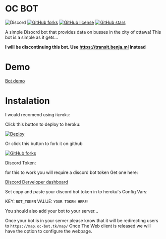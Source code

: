 # OC BOT

![Discord](https://img.shields.io/discord/912812428214034493?color=%237289DA&label=SUPPORT%20SERVER&style=for-the-badge&logo=discord)
[![GitHub forks](https://img.shields.io/github/forks/Benjamin-del/oc-node?style=for-the-badge)](https://github.com/Benjamin-del/oc-node/network)
[![GitHub license](https://img.shields.io/github/license/Benjamin-del/oc-node?style=for-the-badge)](https://github.com/Benjamin-del/oc-node)
[![GitHub stars](https://img.shields.io/github/stars/Benjamin-del/oc-node?style=for-the-badge)](https://github.com/Benjamin-del/oc-node/stargazers)

A simple Disocrd bot that provides data on busses in the city of ottawa!
This bot is a simple as it gets... 

**I will be discontinuing this bot. Use https://transit.benja.ml Instead**
# Demo 

[Bot demo](https://discord.com/oauth2/authorize?response_type=code&client_id=911715464751743076&scope=bot&permissions=120259087360&scope=bot&redirect_uri=https://map.oc-bot.tk/a/bot.html&prompt=consent)

# Instalation
I would recomend using `Heroku`:

Click this button to deploy to heroku:

[![Deploy](https://www.herokucdn.com/deploy/button.svg)](https://heroku.com/deploy?template=https://github.com/Benjamin-del/oc-node)

Or click this button to fork it on github

[![GitHub forks](https://img.shields.io/github/forks/Benjamin-del/oc-node?style=for-the-badge)](https://github.com/Benjamin-del/oc-node/network)




Discord Token:

for this to work you will require a discord bot token Get one here:

[Discord Derveloper dashboard](https://discordapi.com)

Set copy and paste your discord bot token in to heroku's Config Vars: 

KEY: `BOT_TOKEN` VALUE: `YOUR TOKEN HERE!`

You should also add your bot to your server...

Once your bot is in your server please know that it will be redirecting users to `https://map.oc-bot.tk/map/` Once The Web client is released we will have the option to configure the webpage. 
